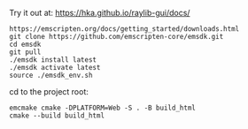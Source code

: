 Try it out at: https://hka.github.io/raylib-gui/docs/

```
https://emscripten.org/docs/getting_started/downloads.html
git clone https://github.com/emscripten-core/emsdk.git
cd emsdk
git pull
./emsdk install latest
./emsdk activate latest
source ./emsdk_env.sh
```

cd to the project root:
```
emcmake cmake -DPLATFORM=Web -S . -B build_html
cmake --build build_html
```